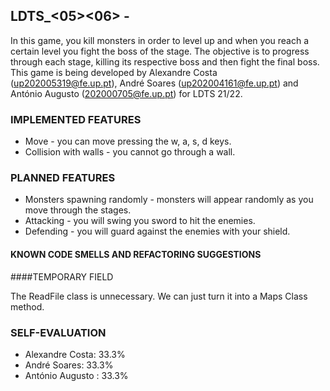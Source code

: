 ## LDTS_<05><06> - <RPG>

In this game, you kill monsters in order to level up and when you reach a certain level you fight the boss of the stage. The objective is to progress through each stage, killing its respective boss and then fight the final boss. This game is being developed by Alexandre Costa (up202005319@fe.up.pt), André Soares (up202004161@fe.up.pt) and António Augusto (202000705@fe.up.pt) for LDTS 21/22. 

### IMPLEMENTED FEATURES

- Move - you can move pressing the w, a, s, d keys.
- Collision with walls - you cannot go through a wall. 
 
### PLANNED FEATURES

- Monsters spawning randomly - monsters will appear randomly as you move through the stages.
- Attacking - you will swing you sword to hit the enemies.
- Defending - you will guard against the enemies with your shield.

#### KNOWN CODE SMELLS AND REFACTORING SUGGESTIONS

####TEMPORARY FIELD 

The ReadFile class is unnecessary. We can just turn it into a Maps Class method.

### SELF-EVALUATION

- Alexandre Costa: 33.3%
- André Soares: 33.3%
- António Augusto : 33.3%